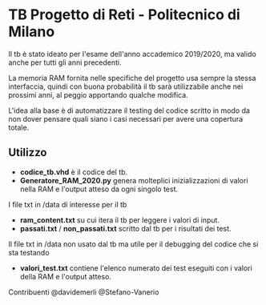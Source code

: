# TB Progetto di Reti - Politecnico di Milano

Il tb è stato ideato per l'esame dell'anno accademico 2019/2020, ma valido anche per tutti gli anni precedenti.

La memoria RAM fornita nelle specifiche del progetto usa sempre la stessa interfaccia, quindi con buona probabilità il tb sarà utilizzabile anche nei prossimi anni, al peggio apportando qualche modifica.

L'idea alla base è di automatizzare il testing del codice scritto in modo da non dover pensare quali siano i casi necessari per avere una copertura totale.

## Utilizzo

* <b>codice_tb.vhd</b> è il codice del tb.
* <b>Generatore_RAM_2020.py</b> genera molteplici inizializzazioni di valori nella RAM e l'output atteso da ogni singolo test.


I file txt in /data di interesse per il tb
* <b>ram_content.txt</b> su cui itera il tb per leggere i valori di input.
* <b>passati.txt</b> / <b>non_passati.txt</b> scritto dal tb per i risultati dei test.

Il file txt in /data non usato dal tb ma utile per il debugging del codice che si sta testando 
* <b>valori_test.txt</b> contiene l'elenco numerato dei test eseguiti con i valori della RAM e l'output atteso.

Contribuenti
@davidemerli
@Stefano-Vanerio
